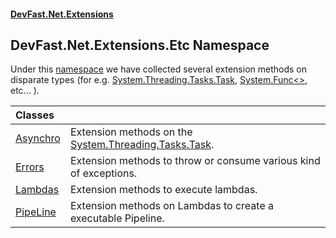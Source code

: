 #### [DevFast.Net.Extensions](index.md 'index')

## DevFast.Net.Extensions.Etc Namespace

Under this [namespace](https://docs.microsoft.com/en-us/dotnet/csharp/language-reference/keywords/namespace 'https://docs.microsoft.com/en-us/dotnet/csharp/language-reference/keywords/namespace') we have collected several extension methods on disparate types (for e.g. [System.Threading.Tasks.Task](https://docs.microsoft.com/en-us/dotnet/api/System.Threading.Tasks.Task 'System.Threading.Tasks.Task'), [System.Func&lt;&gt;](https://docs.microsoft.com/en-us/dotnet/api/System.Func-1 'System.Func`1'), etc... ).

| Classes | |
| :--- | :--- |
| [Asynchro](DevFast.Net.Extensions.Etc.Asynchro.md 'DevFast.Net.Extensions.Etc.Asynchro') | Extension methods on the [System.Threading.Tasks.Task](https://docs.microsoft.com/en-us/dotnet/api/System.Threading.Tasks.Task 'System.Threading.Tasks.Task'). |
| [Errors](DevFast.Net.Extensions.Etc.Errors.md 'DevFast.Net.Extensions.Etc.Errors') | Extension methods to throw or consume various kind of exceptions. |
| [Lambdas](DevFast.Net.Extensions.Etc.Lambdas.md 'DevFast.Net.Extensions.Etc.Lambdas') | Extension methods to execute lambdas. |
| [PipeLine](DevFast.Net.Extensions.Etc.PipeLine.md 'DevFast.Net.Extensions.Etc.PipeLine') | Extension methods on Lambdas to create a executable Pipeline. |
